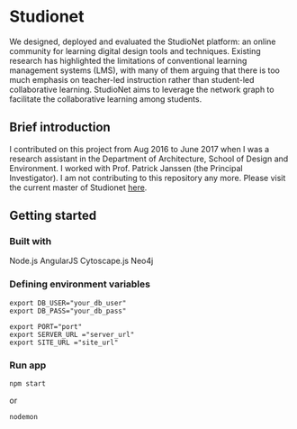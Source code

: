 # Studionet
We designed, deployed and evaluated the StudioNet platform: an online community for learning digital design tools and techniques. Existing research has highlighted the limitations of conventional learning management systems (LMS), with many of them arguing that there is too much emphasis on teacher-led instruction rather than student-led collaborative learning. StudioNet aims to leverage the network graph to facilitate the collaborative learning among students.

## Brief introduction
I contributed on this project from Aug 2016 to June 2017 when I was a research assistant in the Department of Architecture, School of Design and Environment. I worked with Prof. Patrick Janssen (the Principal Investigator). I am not contributing to this repository any more. Please visit the current master of Studionet [here](https://github.com/akshatamohanty/studionet).

## Getting started

### Built with
Node.js AngularJS Cytoscape.js Neo4j

### Defining environment variables
```
export DB_USER="your_db_user"
export DB_PASS="your_db_pass"

export PORT="port"
export SERVER_URL ="server_url"
export SITE_URL ="site_url"

```

### Run app
```
npm start
```
or
```
nodemon
```
